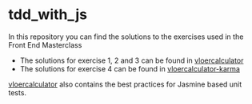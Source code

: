 # tdd_with_js
In this repository you can find the solutions to the exercises used in the Front End Masterclass

- The solutions for exercise 1, 2 and 3 can be found in [vloercalculator](./vloercalculator)
- The solutions for exercise 4 can be found in [vloercalculator-karma](./vloercalculator-karma)

[vloercalculator](./vloercalculator) also contains the best practices for Jasmine based unit tests.

